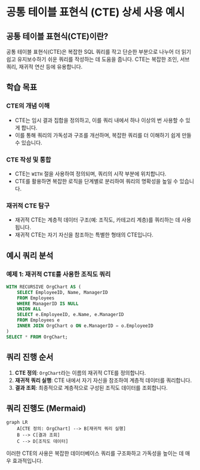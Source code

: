 
# 공통 테이블 표현식 (CTE) 상세 사용 예시

## 공통 테이블 표현식(CTE)이란?

공통 테이블 표현식(CTE)은 복잡한 SQL 쿼리를 작고 단순한 부분으로 나누어 더 읽기 쉽고 유지보수하기 쉬운 쿼리를 작성하는 데 도움을 줍니다. CTE는 복잡한 조인, 서브쿼리, 재귀적 연산 등에 유용합니다.

## 학습 목표

### CTE의 개념 이해
- CTE는 임시 결과 집합을 정의하고, 이를 쿼리 내에서 하나 이상의 번 사용할 수 있게 합니다.
- 이를 통해 쿼리의 가독성과 구조를 개선하며, 복잡한 쿼리를 더 이해하기 쉽게 만들 수 있습니다.

### CTE 작성 및 통합
- CTE는 `WITH` 절을 사용하여 정의되며, 쿼리의 시작 부분에 위치합니다.
- CTE를 활용하면 복잡한 로직을 단계별로 분리하여 쿼리의 명확성을 높일 수 있습니다.

### 재귀적 CTE 탐구
- 재귀적 CTE는 계층적 데이터 구조(예: 조직도, 카테고리 계층)를 쿼리하는 데 사용됩니다.
- 재귀적 CTE는 자기 자신을 참조하는 특별한 형태의 CTE입니다.

## 예시 쿼리 분석

### 예제 1: 재귀적 CTE를 사용한 조직도 쿼리
```sql
WITH RECURSIVE OrgChart AS (
    SELECT EmployeeID, Name, ManagerID
    FROM Employees
    WHERE ManagerID IS NULL
    UNION ALL
    SELECT e.EmployeeID, e.Name, e.ManagerID
    FROM Employees e
    INNER JOIN OrgChart o ON e.ManagerID = o.EmployeeID
)
SELECT * FROM OrgChart;
```

## 쿼리 진행 순서

1. **CTE 정의**: `OrgChart`라는 이름의 재귀적 CTE를 정의합니다.
2. **재귀적 쿼리 실행**: CTE 내에서 자기 자신을 참조하여 계층적 데이터를 쿼리합니다.
3. **결과 조회**: 최종적으로 계층적으로 구성된 조직도 데이터를 조회합니다.

## 쿼리 진행도 (Mermaid)

```mermaid
graph LR
    A[CTE 정의: OrgChart] --> B[재귀적 쿼리 실행]
    B --> C[결과 조회]
    C --> D[조직도 데이터]
```

이러한 CTE의 사용은 복잡한 데이터베이스 쿼리를 구조화하고 가독성을 높이는 데 매우 효과적입니다.
